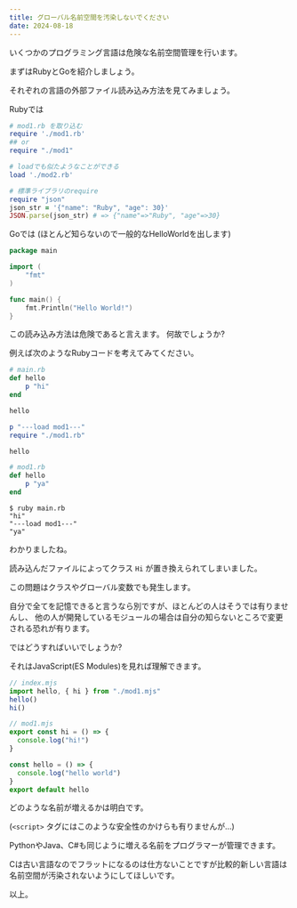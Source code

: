 ```yaml
---
title: グローバル名前空間を汚染しないでください
date: 2024-08-18
---
```


いくつかのプログラミング言語は危険な名前空間管理を行います。

まずはRubyとGoを紹介しましょう。

それぞれの言語の外部ファイル読み込み方法を見てみましょう。

Rubyでは
```ruby
# mod1.rb を取り込む
require './mod1.rb'
## or
require "./mod1"

# loadでも似たようなことができる
load './mod2.rb'

# 標準ライブラリのrequire
require "json"
json_str = '{"name": "Ruby", "age": 30}'
JSON.parse(json_str) # => {"name"=>"Ruby", "age"=>30}
```

Goでは (ほとんど知らないので一般的なHelloWorldを出します)
```go
package main

import (
	"fmt"
)

func main() {
	fmt.Println("Hello World!")
}
```

この読み込み方法は危険であると言えます。 何故でしょうか?

例えば次のようなRubyコードを考えてみてください。

```ruby {name="main.rb"}
# main.rb
def hello
    p "hi"
end

hello

p "---load mod1---"
require "./mod1.rb"

hello
```

```ruby {name="mod1.rb"}
# mod1.rb
def hello
    p "ya"
end
```

```
$ ruby main.rb
"hi"
"---load mod1---"
"ya"
```

わかりましたね。

読み込んだファイルによってクラス `Hi` が置き換えられてしまいました。

この問題はクラスやグローバル変数でも発生します。

自分で全てを記憶できると言うなら別ですが、ほとんどの人はそうでは有りませんし、
他の人が開発しているモジュールの場合は自分の知らないところで変更される恐れが有ります。

ではどうすればいいでしょうか?

それはJavaScript(ES Modules)を見れば理解できます。

```js {name="index.mjs"}
// index.mjs
import hello, { hi } from "./mod1.mjs"
hello()
hi()
```

```js {name="mod1.mjs"}
// mod1.mjs
export const hi = () => {
  console.log("hi!")
}

const hello = () => {
  console.log("hello world")
}
export default hello
```

どのような名前が増えるかは明白です。

(`<script>` タグにはこのような安全性のかけらも有りませんが...)

PythonやJava、C#も同じように増える名前をプログラマーが管理できます。

Cは古い言語なのでフラットになるのは仕方ないことですが比較的新しい言語は名前空間が汚染されないようにしてほしいです。

以上。
